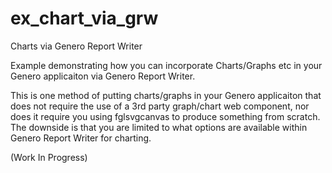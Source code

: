 # ex_chart_via_grw
Charts via Genero Report Writer 

Example demonstrating how you can incorporate Charts/Graphs etc in your Genero applicaiton via Genero Report Writer.

This is one method of putting charts/graphs in your Genero applicaiton that does not require the use of a 3rd party graph/chart web component, nor does it require you using fglsvgcanvas to produce something from scratch.  The downside is that you are limited to what options are available within Genero Report Writer for charting.

(Work In Progress)
